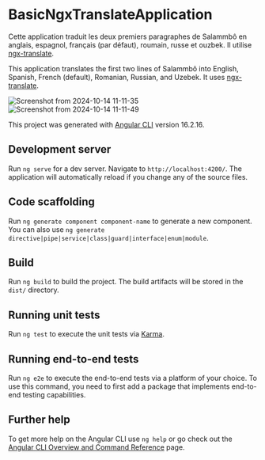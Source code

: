 # BasicNgxTranslateApplication
Cette application traduit les deux premiers paragraphes de Salammbô en anglais, espagnol, français (par défaut), roumain, russe et ouzbek. Il utilise [ngx-translate](https://github.com/ngx-translate/core).

This application translates the first two lines of Salammbô into English, Spanish, French (default), Romanian, Russian, and Uzebek. It uses [ngx-translate](https://github.com/ngx-translate/core).


![Screenshot from 2024-10-14 11-11-35](https://github.com/user-attachments/assets/8c811d83-1bd8-4a72-ae41-361742e1aa9e)![Screenshot from 2024-10-14 11-11-49](https://github.com/user-attachments/assets/439d4c65-5d72-4a75-b1a8-48dd0cbd8855)



This project was generated with [Angular CLI](https://github.com/angular/angular-cli) version 16.2.16.

## Development server

Run `ng serve` for a dev server. Navigate to `http://localhost:4200/`. The application will automatically reload if you change any of the source files.

## Code scaffolding

Run `ng generate component component-name` to generate a new component. You can also use `ng generate directive|pipe|service|class|guard|interface|enum|module`.

## Build

Run `ng build` to build the project. The build artifacts will be stored in the `dist/` directory.

## Running unit tests

Run `ng test` to execute the unit tests via [Karma](https://karma-runner.github.io).

## Running end-to-end tests

Run `ng e2e` to execute the end-to-end tests via a platform of your choice. To use this command, you need to first add a package that implements end-to-end testing capabilities.

## Further help

To get more help on the Angular CLI use `ng help` or go check out the [Angular CLI Overview and Command Reference](https://angular.io/cli) page.
